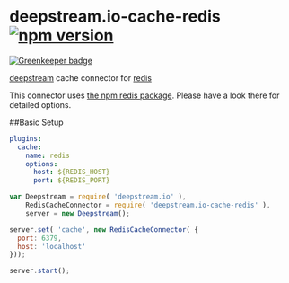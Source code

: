# deepstream.io-cache-redis [![npm version](https://badge.fury.io/js/deepstream.io-cache-redis.svg)](http://badge.fury.io/js/deepstream.io-cache-redis)

[![Greenkeeper badge](https://badges.greenkeeper.io/deepstreamIO/deepstream.io-cache-redis.svg)](https://greenkeeper.io/)

[deepstream](http://deepstream.io) cache connector for [redis](http://redis.io/)

This connector uses [the npm redis package](https://www.npmjs.com/package/redis). Please have a look there for detailed options.

##Basic Setup
```yaml
plugins:
  cache:
    name: redis
    options:
      host: ${REDIS_HOST}
      port: ${REDIS_PORT}
```

```javascript
var Deepstream = require( 'deepstream.io' ),
    RedisCacheConnector = require( 'deepstream.io-cache-redis' ),
    server = new Deepstream();

server.set( 'cache', new RedisCacheConnector( {
  port: 6379,
  host: 'localhost'
}));

server.start();
```
